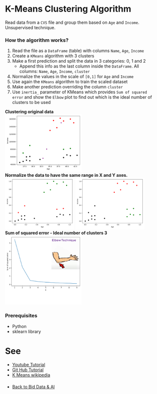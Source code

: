 # K-Means Clustering Algorithm

Read data from a `CVS` file and group them based on `Age` and `Income`. <br/>
Unsupervised technique. 

### How the algorithm works?
1. Read the file as a `DataFrame` (table) with columns `Name`, `Age`, `Income`
2. Create a `KMeans` algorithm with 3 clusters
3. Make a first prediction and split the data in 3 categories: 0, 1 and 2
    - Append this info as the last column inside the `DataFrame`. All columns: `Name`, `Age`, `Income`, `cluster` 
4. Normalize the values in the scale of `[0,1]` for `Age` and `Income`
5. Use again the `KMeans` algorithm to train the scaled dataset
6. Make another prediction overriding the column `cluster`
7. Use `inertia_` parameter of KMeans which provides `Sum of squared error` and show the `Elbow` plot to find out which is the ideal number of clusters to be used

__Clustering original data__ <br/>
<img src="./doc/1.cluster_real_data.png" width="50%" height="auto">  <br/>
__Normalize the data to have the same range in X and Y axes.__  <br/>
<img src="./doc/2.cluster_normalized.png" width="45%" height="auto">  <img src="./doc/3.cluster_final.png" width="45%" height="auto">  <br/>
__Sum of squared error - Ideal number of clusters 3__ <br/>
<img src="./doc/4.sse.png" width="50%" height="auto">  <br/>

### Prerequisites
- Python
- sklearn library


# See
- [Youtube Tutorial](https://www.youtube.com/watch?v=EItlUEPCIzM)
- [Git Hub Tutorial](https://github.com/codebasics/py/blob/master/ML/13_kmeans/13_kmeans_tutorial.ipynb)
- [K Means wikipedia](https://en.wikipedia.org/wiki/K-means_clustering)
###
- [Back to Bid Data & AI](https://github.com/ermalaliraj/bigdata_and_ai)